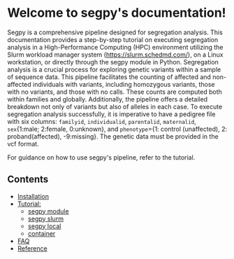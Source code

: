 # Welcome to segpy's documentation!
Segpy is a comprehensive pipeline designed for segregation analysis. This documentation provides a step-by-step tutorial on executing segregation analysis in a High-Performance Computing (HPC) environment utilizing the Slurm workload manager system (https://slurm.schedmd.com/), on a Linux workstation, or directly through the segpy module in Python. Segregation analysis is a crucial process for exploring genetic variants within a sample of sequence data. This pipeline facilitates the counting of affected and non-affected individuals with variants, including homozygous variants, those with no variants, and those with no calls. These counts are computed both within families and globally. Additionally, the pipeline offers a detailed breakdown not only of variants but also of alleles in each case. To execute segregation analysis successfully, it is imperative to have a pedigree file with six columns: `familyid`, `individualid`, `parentalid`, `maternalid`, `sex`{1:male; 2:female, 0:unknown}, and `phenotype`={1: control (unaffected), 2: proband(affected), -9:missing}. The genetic data must be provided in the vcf format.

For guidance on how to use segpy's pipeline, refer to the tutorial.

## Contents
- [Installation](installation.md)
- [Tutorial:]()
    - [segpy module](segpy_module.md)
    - [segpy slurm](segpy_slurm.md)
    - [segpy local](segpy_local.md)
    - [container](container.md)
- [FAQ](FAQ.md)
- [Reference](reference.md)
